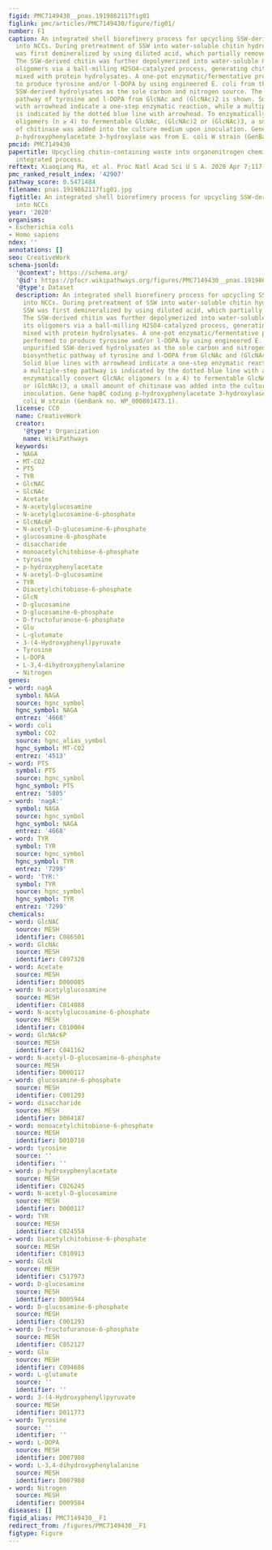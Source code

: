 ```yaml
---
figid: PMC7149430__pnas.1919862117fig01
figlink: pmc/articles/PMC7149430/figure/fig01/
number: F1
caption: An integrated shell biorefinery process for upcycling SSW-derived chitin
  into NCCs. During pretreatment of SSW into water-soluble chitin hydrolysates, SSW
  was first demineralized by using diluted acid, which partially removed proteins.
  The SSW-derived chitin was further depolymerized into water-soluble GlcNAc and its
  oligomers via a ball-milling H2SO4-catalyzed process, generating chitin hydrolysates
  mixed with protein hydrolysates. A one-pot enzymatic/fermentative process was performed
  to produce tyrosine and/or l-DOPA by using engineered E. coli from the unpurified
  SSW-derived hydrolysates as the sole carbon and nitrogen source. The biosynthetic
  pathway of tyrosine and l-DOPA from GlcNAc and (GlcNAc)2 is shown. Solid blue lines
  with arrowhead indicate a one-step enzymatic reaction, while a multiple-step pathway
  is indicated by the dotted blue line with arrowhead. To enzymatically convert GlcNAc
  oligomers (n ≥ 4) to fermentable GlcNAc, (GlcNAc)2 or (GlcNAc)3, a small amount
  of chitinase was added into the culture medium upon inoculation. Gene hapBC coding
  p-hydroxyphenylacetate 3-hydroxylase was from E. coli W strain (GenBank no. WP_000801473.1).
pmcid: PMC7149430
papertitle: Upcycling chitin-containing waste into organonitrogen chemicals via an
  integrated process.
reftext: Xiaoqiang Ma, et al. Proc Natl Acad Sci U S A. 2020 Apr 7;117(14):7719-7728.
pmc_ranked_result_index: '42907'
pathway_score: 0.5471484
filename: pnas.1919862117fig01.jpg
figtitle: An integrated shell biorefinery process for upcycling SSW-derived chitin
  into NCCs
year: '2020'
organisms:
- Escherichia coli
- Homo sapiens
ndex: ''
annotations: []
seo: CreativeWork
schema-jsonld:
  '@context': https://schema.org/
  '@id': https://pfocr.wikipathways.org/figures/PMC7149430__pnas.1919862117fig01.html
  '@type': Dataset
  description: An integrated shell biorefinery process for upcycling SSW-derived chitin
    into NCCs. During pretreatment of SSW into water-soluble chitin hydrolysates,
    SSW was first demineralized by using diluted acid, which partially removed proteins.
    The SSW-derived chitin was further depolymerized into water-soluble GlcNAc and
    its oligomers via a ball-milling H2SO4-catalyzed process, generating chitin hydrolysates
    mixed with protein hydrolysates. A one-pot enzymatic/fermentative process was
    performed to produce tyrosine and/or l-DOPA by using engineered E. coli from the
    unpurified SSW-derived hydrolysates as the sole carbon and nitrogen source. The
    biosynthetic pathway of tyrosine and l-DOPA from GlcNAc and (GlcNAc)2 is shown.
    Solid blue lines with arrowhead indicate a one-step enzymatic reaction, while
    a multiple-step pathway is indicated by the dotted blue line with arrowhead. To
    enzymatically convert GlcNAc oligomers (n ≥ 4) to fermentable GlcNAc, (GlcNAc)2
    or (GlcNAc)3, a small amount of chitinase was added into the culture medium upon
    inoculation. Gene hapBC coding p-hydroxyphenylacetate 3-hydroxylase was from E.
    coli W strain (GenBank no. WP_000801473.1).
  license: CC0
  name: CreativeWork
  creator:
    '@type': Organization
    name: WikiPathways
  keywords:
  - NAGA
  - MT-CO2
  - PTS
  - TYR
  - GlcNAC
  - GlcNAc
  - Acetate
  - N-acetylglucosamine
  - N-acetylglucosamine-6-phosphate
  - GlcNAc6P
  - N-acetyl-D-glucosamine-6-phosphate
  - glucosamine-6-phosphate
  - disaccharide
  - monoacetylchitobiose-6-phosphate
  - tyrosine
  - p-hydroxyphenylacetate
  - N-acetyl-D-glucosamine
  - TYR
  - Diacetylchitobiose-6-phosphate
  - GlcN
  - D-glucosamine
  - D-glucosamine-6-phosphate
  - D-fructofuranose-6-phosphate
  - Glu
  - L-glutamate
  - 3-(4-Hydroxyphenyl)pyruvate
  - Tyrosine
  - L-DOPA
  - L-3,4-dihydroxyphenylalanine
  - Nitrogen
genes:
- word: nagA
  symbol: NAGA
  source: hgnc_symbol
  hgnc_symbol: NAGA
  entrez: '4668'
- word: coli
  symbol: CO2
  source: hgnc_alias_symbol
  hgnc_symbol: MT-CO2
  entrez: '4513'
- word: PTS
  symbol: PTS
  source: hgnc_symbol
  hgnc_symbol: PTS
  entrez: '5805'
- word: 'nagA:'
  symbol: NAGA
  source: hgnc_symbol
  hgnc_symbol: NAGA
  entrez: '4668'
- word: TYR
  symbol: TYR
  source: hgnc_symbol
  hgnc_symbol: TYR
  entrez: '7299'
- word: 'TYR:'
  symbol: TYR
  source: hgnc_symbol
  hgnc_symbol: TYR
  entrez: '7299'
chemicals:
- word: GlcNAC
  source: MESH
  identifier: C086501
- word: GlcNAc
  source: MESH
  identifier: C097320
- word: Acetate
  source: MESH
  identifier: D000085
- word: N-acetylglucosamine
  source: MESH
  identifier: C014088
- word: N-acetylglucosamine-6-phosphate
  source: MESH
  identifier: C010004
- word: GlcNAc6P
  source: MESH
  identifier: C041162
- word: N-acetyl-D-glucosamine-6-phosphate
  source: MESH
  identifier: D000117
- word: glucosamine-6-phosphate
  source: MESH
  identifier: C001293
- word: disaccharide
  source: MESH
  identifier: D004187
- word: monoacetylchitobiose-6-phosphate
  source: MESH
  identifier: D010710
- word: tyrosine
  source: ''
  identifier: ''
- word: p-hydroxyphenylacetate
  source: MESH
  identifier: C026245
- word: N-acetyl-D-glucosamine
  source: MESH
  identifier: D000117
- word: TYR
  source: MESH
  identifier: C024558
- word: Diacetylchitobiose-6-phosphate
  source: MESH
  identifier: C010913
- word: GlcN
  source: MESH
  identifier: C517973
- word: D-glucosamine
  source: MESH
  identifier: D005944
- word: D-glucosamine-6-phosphate
  source: MESH
  identifier: C001293
- word: D-fructofuranose-6-phosphate
  source: MESH
  identifier: C052127
- word: Glu
  source: MESH
  identifier: C094686
- word: L-glutamate
  source: ''
  identifier: ''
- word: 3-(4-Hydroxyphenyl)pyruvate
  source: MESH
  identifier: D011773
- word: Tyrosine
  source: ''
  identifier: ''
- word: L-DOPA
  source: MESH
  identifier: D007980
- word: L-3,4-dihydroxyphenylalanine
  source: MESH
  identifier: D007980
- word: Nitrogen
  source: MESH
  identifier: D009584
diseases: []
figid_alias: PMC7149430__F1
redirect_from: /figures/PMC7149430__F1
figtype: Figure
---
```


